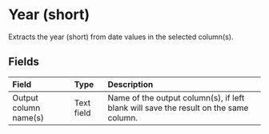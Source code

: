 # Year (short)
Extracts the year (short) from date values in the selected column(s).
## Fields
| Field | Type | Description |
| :--- | :--- | :--- |
| Output column name(s) | Text field | Name of the output column(s), if left blank will save the result on the same column. |